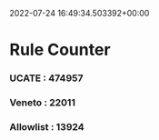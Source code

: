 2022-07-24 16:49:34.503392+00:00
# Rule Counter 
 ### UCATE : 474957

 ### Veneto : 22011

 ### Allowlist : 13924